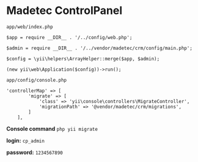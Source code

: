 # Madetec ControlPanel

`app/web/index.php`

```
$app = require __DIR__ . '/../config/web.php';

$admin = require __DIR__ . '/../vendor/madetec/crm/config/main.php';

$config = \yii\helpers\ArrayHelper::merge($app, $admin);

(new yii\web\Application($config))->run();
```

`app/config/console.php`

```
'controllerMap' => [
        'migrate' => [
            'class' => 'yii\console\controllers\MigrateController',
            'migrationPath' => '@vendor/madetec/crm/migrations',
        ]
    ], 
```

**Console command** `php yii migrate`

**login:** `cp_admin`

**password:** `1234567890`